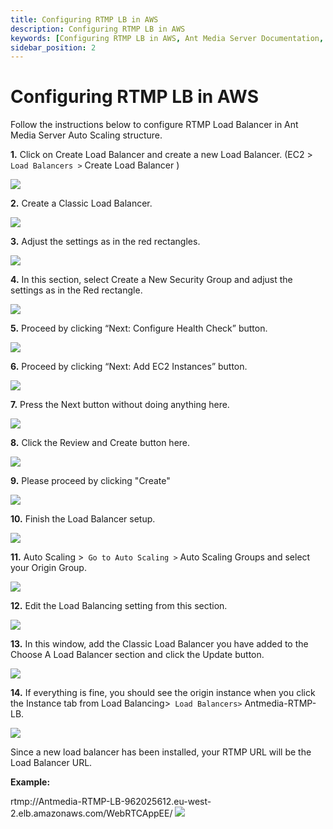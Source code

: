 ```yaml
---
title: Configuring RTMP LB in AWS 
description: Configuring RTMP LB in AWS
keywords: [Configuring RTMP LB in AWS, Ant Media Server Documentation, Ant Media Server Tutorials]
sidebar_position: 2
---
```


# Configuring RTMP LB in AWS

Follow the instructions below to configure RTMP Load Balancer in Ant Media Server Auto Scaling structure.

**1.** Click on Create Load Balancer and create a new Load Balancer. (EC2 >` Load Balancers >` Create Load Balancer )

![](@site/static/img/aws-rtmp-2.png)

**2.** Create a Classic Load Balancer.

![](@site/static/img/aws-rtmp-3.png)

**3.** Adjust the settings as in the red rectangles.

![](@site/static/img/aws-rtmp-4.png)

**4.** In this section, select Create a New Security Group and adjust the settings as in the Red rectangle.

![](@site/static/img/aws-rtmp-5.png)

**5.** Proceed by clicking “Next: Configure Health Check” button.

![](@site/static/img/aws-rtmp-6.png)

**6.** Proceed by clicking “Next: Add EC2 Instances” button.

![](@site/static/img/aws-rtmp-7.png)

**7.** Press the Next button without doing anything here.

![](@site/static/img/aws-rtmp-8.png)

**8.** Click the Review and Create button here.

![](@site/static/img/aws-rtmp-9.png)

**9.** Please proceed by clicking "Create"

![](@site/static/img/aws-rtmp-10.png)

**10.** Finish the Load Balancer setup.

![](@site/static/img/aws-rtmp-11.png)

**11.** Auto Scaling >` Go to Auto Scaling >` Auto Scaling Groups and select your Origin Group.

![](@site/static/img/aws-rtmp-13.png)

**12.** Edit the Load Balancing setting from this section.

![](@site/static/img/aws-rtmp-14.png)

**13.** In this window, add the Classic Load Balancer you have added to the Choose A Load Balancer section and click the Update button.

![](@site/static/img/aws-rtmp-15.png)

**14.** If everything is fine, you should see the origin instance when you click the Instance tab from Load Balancing>` Load Balancers>` Antmedia-RTMP-LB.

![](@site/static/img/aws-rtmp-16-1.png)

Since a new load balancer has been installed, your RTMP URL will be the Load Balancer URL.


**Example:**

rtmp://Antmedia-RTMP-LB-962025612.eu-west-2.elb.amazonaws.com/WebRTCAppEE/
![](@site/static/img/aws-rtmp-url.png)
